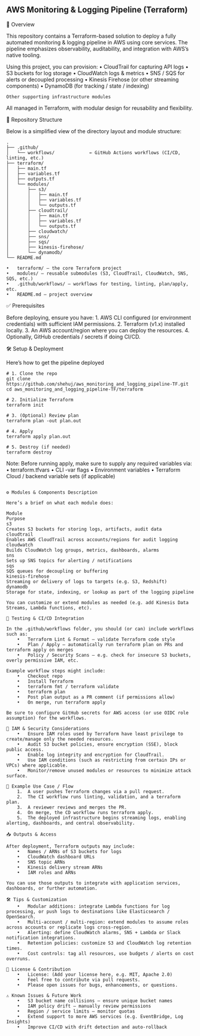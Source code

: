 ## AWS Monitoring & Logging Pipeline (Terraform)

🚀 Overview

This repository contains a Terraform-based solution to deploy a fully automated monitoring & logging pipeline in AWS using core services. The pipeline emphasizes observability, auditability, and integration with AWS’s native tooling.

Using this project, you can provision:
	•	CloudTrail for capturing API logs
	•	S3 buckets for log storage
	•	CloudWatch logs & metrics
	•	SNS / SQS for alerts or decoupled processing
	•	Kinesis Firehose (or other streaming components)
	•	DynamoDB (for tracking / state / indexing)

	Other supporting infrastructure modules

All managed in Terraform, with modular design for reusability and flexibility.

📁 Repository Structure

Below is a simplified view of the directory layout and module structure:

```
.
├── .github/
│   └── workflows/             ← GitHub Actions workflows (CI/CD, linting, etc.)
├── terraform/
│   ├── main.tf
│   ├── variables.tf
│   ├── outputs.tf
│   └── modules/
│       ├── s3/
│       │   ├── main.tf
│       │   ├── variables.tf
│       │   └── outputs.tf
│       ├── cloudtrail/
│       │   ├── main.tf
│       │   ├── variables.tf
│       │   └── outputs.tf
│       ├── cloudwatch/
│       ├── sns/
│       ├── sqs/
│       ├── kinesis-firehose/
│       └── dynamodb/
└── README.md
```

	•	terraform/ — the core Terraform project
	•	modules/ — reusable submodules (S3, CloudTrail, CloudWatch, SNS, SQS, etc.)
	•	.github/workflows/ — workflows for testing, linting, plan/apply, etc.
	•	README.md — project overview

✅ Prerequisites

Before deploying, ensure you have:
	1.	AWS CLI configured (or environment credentials) with sufficient IAM permissions.
	2.	Terraform (v1.x) installed locally.
	3.	An AWS account/region where you can deploy the resources.
	4.	Optionally, GitHub credentials / secrets if doing CI/CD.

🛠 Setup & Deployment

Here’s how to get the pipeline deployed 

```
# 1. Clone the repo
git clone https://github.com/shehuj/aws_monitoring_and_logging_pipeline-TF.git
cd aws_monitoring_and_logging_pipeline-TF/terraform

# 2. Initialize Terraform
terraform init

# 3. (Optional) Review plan
terraform plan -out plan.out

# 4. Apply
terraform apply plan.out

# 5. Destroy (if needed)
terraform destroy

```
Note: Before running apply, make sure to supply any required variables via:
	•	terraform.tfvars
	•	CLI -var flags
	•	Environment variables
	•	Terraform Cloud / backend variable sets (if applicable)

```

⚙️ Modules & Components Description

Here’s a brief on what each module does:

Module
Purpose
s3
Creates S3 buckets for storing logs, artifacts, audit data
cloudtrail
Enables AWS CloudTrail across accounts/regions for audit logging
cloudwatch
Builds CloudWatch log groups, metrics, dashboards, alarms
sns
Sets up SNS topics for alerting / notifications
sqs
SQS queues for decoupling or buffering
kinesis-firehose
Streaming or delivery of logs to targets (e.g. S3, Redshift)
dynamodb
Storage for state, indexing, or lookup as part of the logging pipeline

You can customize or extend modules as needed (e.g. add Kinesis Data Streams, Lambda functions, etc).

🧪 Testing & CI/CD Integration

In the .github/workflows folder, you should (or can) include workflows such as:
	•	Terraform Lint & Format — validate Terraform code style
	•	Plan / Apply — automatically run terraform plan on PRs and terraform apply on merges
	•	Policy / Security Scans — e.g. check for insecure S3 buckets, overly permissive IAM, etc.

Example workflow steps might include:
	•	Checkout repo
	•	Install Terraform
	•	terraform fmt / terraform validate
	•	terraform plan
	•	Post plan output as a PR comment (if permissions allow)
	•	On merge, run terraform apply

Be sure to configure GitHub secrets for AWS access (or use OIDC role assumption) for the workflows.

🔐 IAM & Security Considerations
	•	Ensure IAM roles used by Terraform have least privilege to create/manage only the needed resources.
	•	Audit S3 bucket policies, ensure encryption (SSE), block public access.
	•	Enable log integrity and encryption for CloudTrail.
	•	Use IAM conditions (such as restricting from certain IPs or VPCs) where applicable.
	•	Monitor/remove unused modules or resources to minimize attack surface.

🧩 Example Use Case / Flow
	1.	A user pushes Terraform changes via a pull request.
	2.	The CI workflow runs linting, validation, and a terraform plan.
	3.	A reviewer reviews and merges the PR.
	4.	On merge, the CD workflow runs terraform apply.
	5.	The deployed infrastructure begins streaming logs, enabling alerting, dashboards, and central observability.

📥 Outputs & Access

After deployment, Terraform outputs may include:
	•	Names / ARNs of S3 buckets for logs
	•	CloudWatch dashboard URLs
	•	SNS topic ARNs
	•	Kinesis delivery stream ARNs
	•	IAM roles and ARNs

You can use those outputs to integrate with application services, dashboards, or further automation.

🛠 Tips & Customization
	•	Modular additions: integrate Lambda functions for log processing, or push logs to destinations like Elasticsearch / OpenSearch.
	•	Multi-account / multi-region: extend modules to assume roles across accounts or replicate logs cross-region.
	•	Alerting: define CloudWatch alarms, SNS + Lambda or Slack notification integrations.
	•	Retention policies: customize S3 and CloudWatch log retention times.
	•	Cost controls: tag all resources, use budgets / alerts on cost overruns.

📄 License & Contribution
	•	License: (Add your license here, e.g. MIT, Apache 2.0)
	•	Feel free to contribute via pull requests.
	•	Please open issues for bugs, enhancements, or questions.

⚠️ Known Issues & Future Work
	•	S3 bucket name collisions — ensure unique bucket names
	•	IAM policy drift — manually review permissions
	•	Region / service limits — monitor quotas
	•	Extend support to more AWS services (e.g. EventBridge, Log Insights)
	•	Improve CI/CD with drift detection and auto-rollback